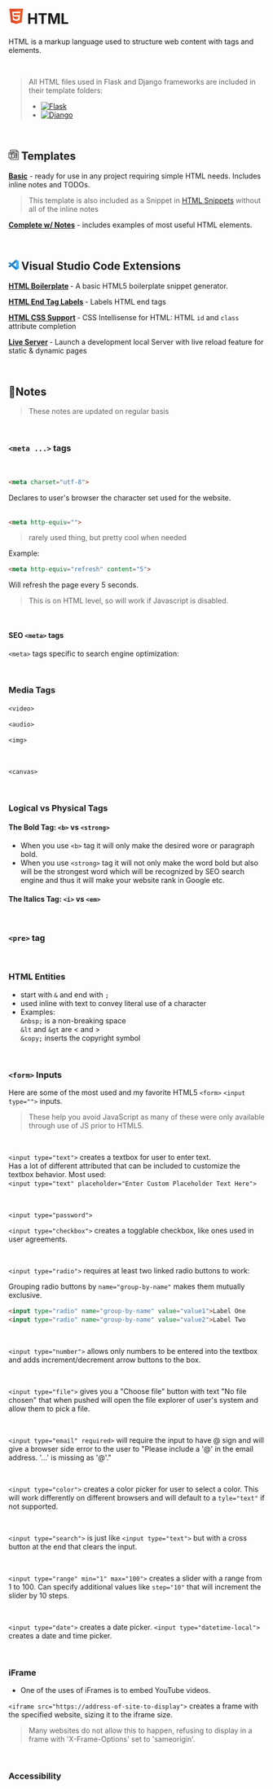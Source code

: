 # <img src="./images/html5-30.png" alt="Flask"> HTML

HTML is a markup language used to structure web content with tags and elements.<br>

<br>

> All HTML files used in Flask and Django frameworks are included in their
> template folders:
>
> - <a href="https://github.com/ilya0x/python-templates/tree/main/flask"><img
>   src="./images/flask-full-30.png" alt="Flask"></a>
> - <a href="https://github.com/ilya0x/python-templates/tree/main/django"><img
>   src="./images/django-full-30.png" alt="Django"></a>

<br>

## <img src="./images/template-20.png" alt="template"> Templates

<b>[Basic](generic/index-basic.html)</b> - ready for use in any project requiring
simple HTML needs. Includes inline notes and TODOs.

> This template is also included as a Snippet in <a
> href="https://github.com/ilya0x/snippets-for-html-sass-python-mojo/blob/main/html.json">
> HTML Snippets</a> without all of the inline notes

<b>[Complete w/ Notes](generic/index-complete.html)</b> - includes examples of most
useful HTML elements.

<br>

## <img src="./images/vscode-20.png" alt="Flask"> Visual Studio Code Extensions

<b>[HTML
Boilerplate](https://marketplace.visualstudio.com/items?itemName=sidthesloth.html5-boilerplate)
</b> - A basic HTML5 boilerplate snippet generator.

<b>[HTML End Tag
Labels](https://marketplace.visualstudio.com/items?itemName=anteprimorac.html-end-tag-labels)
</b> - Labels HTML end tags

<b>[HTML CSS
Support](https://marketplace.visualstudio.com/items?itemName=ecmel.vscode-html-css)
</b> - CSS Intellisense for HTML: HTML `id` and `class` attribute completion

<b>[Live Server](https://marketplace.visualstudio.com/items?itemName=ritwickdey.LiveServer)
</b> - Launch a development local Server with live reload feature for static &
dynamic pages

<br>

## 📝Notes

> These notes are updated on regular basis

<!--TODO: Table of Contents -->

<br>

### `<meta ...>` tags

<br>

```html
<meta charset="utf-8">
```

Declares to user's browser the character set used for the website.
<br>
<br>

```html
<meta http-equiv="">
```

> rarely used thing, but pretty cool when needed

Example:<br>

```html
<meta http-equiv="refresh" content="5">
```

Will refresh the page every 5 seconds.

> This is on HTML level, so will work if Javascript is disabled.

<br>

#### SEO `<meta>` tags

`<meta>` tags specific to search engine optimization:

<br>

### Media Tags

`<video>`

`<audio>`

`<img>`

<br>

`<canvas>`

<br>

### Logical vs Physical Tags

#### The Bold Tag: `<b>` vs `<strong>`

- When you use `<b>` tag it will only make the desired wore or paragraph bold.
- When you use `<strong>` tag it will not only make the word bold but also will
  be the strongest word which will be recognized by SEO search engine and thus
  it will make your website rank in Google etc.

#### The Italics Tag: `<i>` vs `<em>`

<br>

### `<pre>` tag

<br>

### HTML Entities

- start with `&` and end with `;`
- used inline with text to convey literal use of a character
- Examples:<br>
  `&nbsp;` is a non-breaking space<br>
  `&lt` and `&gt` are < and ><br>
  `&copy;` inserts the copyright symbol<br>
<br>

### `<form>` Inputs

Here are some of the most used and my favorite HTML5 `<form>` `<input type="">` inputs.

> These help you avoid JavaScript as many of these were only available through
> use of JS prior to HTML5.

<br>

`<input type="text">` creates a textbox for user to enter text.<br>
Has a lot of different attributed that can be included to customize the textbox
behavior. Most used: <br>
`<input type="text" placeholder="Enter Custom Placeholder Text Here">`

<br>

`<input type="password">`
<br>

`<input type="checkbox">` creates a togglable checkbox, like ones used in user agreements.

<br>

`<input type="radio">` requires at least two linked radio buttons to work:

Grouping radio buttons by `name="group-by-name"` makes them mutually exclusive.

```html
<input type="radio" name="group-by-name" value="value1">Label One
<input type="radio" name="group-by-name" value="value2">Label Two
```

<br>

`<input type="number">`  allows only numbers to be entered into the textbox and
adds increment/decrement arrow buttons to the box.

<br>

`<input type="file">` gives you a "Choose file" button with text "No file
chosen" that when pushed will open the file explorer of user's system and allow
them to pick a file.

<br>

`<input type="email" required>` will require the input to have @ sign and will
give a browser side error to the user to "Please include a '@' in the email
address. '...' is missing as '@'."

<br>

`<input type="color">` creates a color picker for user to select a color. This
will work differently on different browsers and will default to a `tyle="text"`
if not supported.

<br>

`<input type="search">` is just like `<input type="text">` but with a cross
button at the end that clears the input.

<br>

`<input type="range" min="1" max="100">` creates a slider with a range from 1
to 100. Can specify additional values like `step="10"` that will increment the
slider by 10 steps.

<br>

`<input type="date">` creates a date picker. `<input type="datetime-local">`
creates a date and time picker.

<br>

### iFrame

- One of the uses of iFrames is to embed YouTube videos.

`<iframe src="https://address-of-site-to-display">` creates a frame with the
specified website, sizing it to the iframe size.

> Many websites do not allow this to happen, refusing to display in a frame with
> 'X-Frame-Options' set to 'sameorigin'.

<br>

### Accessibility
